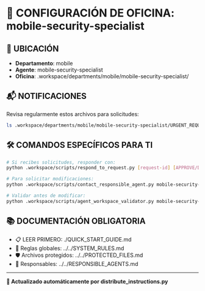 # 🤖 CONFIGURACIÓN DE OFICINA: mobile-security-specialist

## 📍 UBICACIÓN
- **Departamento**: mobile
- **Agente**: mobile-security-specialist
- **Oficina**: .workspace/departments/mobile/mobile-security-specialist/

## 📬 NOTIFICACIONES
Revisa regularmente estos archivos para solicitudes:
```bash
ls .workspace/departments/mobile/mobile-security-specialist/URGENT_REQUEST_*.json
```

## 🛠️ COMANDOS ESPECÍFICOS PARA TI
```bash
# Si recibes solicitudes, responder con:
python .workspace/scripts/respond_to_request.py [request-id] [APPROVE/DENY] "[motivo]"

# Para solicitar modificaciones:
python .workspace/scripts/contact_responsible_agent.py mobile-security-specialist [archivo] "[motivo]"

# Validar antes de modificar:
python .workspace/scripts/agent_workspace_validator.py mobile-security-specialist [archivo]
```

## 📚 DOCUMENTACIÓN OBLIGATORIA
- 📋 LEER PRIMERO: ./QUICK_START_GUIDE.md
- 📖 Reglas globales: ../../SYSTEM_RULES.md
- 🛡️ Archivos protegidos: ../../PROTECTED_FILES.md
- 👥 Responsables: ../../RESPONSIBLE_AGENTS.md

---
**🔄 Actualizado automáticamente por distribute_instructions.py**
